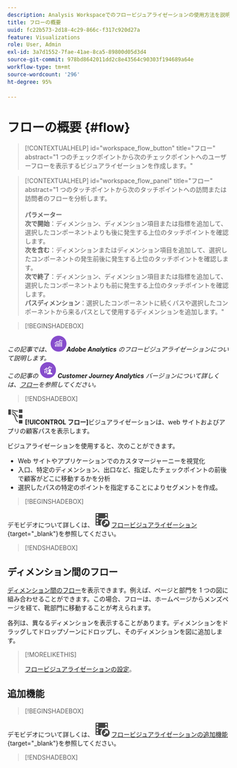 ```yaml
---
description: Analysis Workspaceでのフロービジュアライゼーションの使用方法を説明します。
title: フローの概要
uuid: fc22b573-2d18-4c29-866c-f317c920d27a
feature: Visualizations
role: User, Admin
exl-id: 3a7d1552-7fae-41ae-8ca5-89800d05d3d4
source-git-commit: 978bd8642011dd2c8e43564c90303f194689a64e
workflow-type: tm+mt
source-wordcount: '296'
ht-degree: 95%

---
```


# フローの概要 {#flow}

<!-- markdownlint-disable MD034 -->

>[!CONTEXTUALHELP]
>id="workspace_flow_button"
>title="フロー"
>abstract="1 つのチェックポイントから次のチェックポイントへのユーザーフローを表示するビジュアライゼーションを作成します。"

>[!CONTEXTUALHELP]
>id="workspace_flow_panel"
>title="フロー"
>abstract="1 つのタッチポイントから次のタッチポイントへの訪問または訪問者のフローを分析します。<br/><br/>**パラメーター&#x200B;**<br/>**次で開始**：ディメンション、ディメンション項目または指標を追加して、選択したコンポーネントよりも後に発生する上位のタッチポイントを確認します。<br/>**次を含む**：ディメンションまたはディメンション項目を追加して、選択したコンポーネントの発生前後に発生する上位のタッチポイントを確認します。<br/>**次で終了**：ディメンション、ディメンション項目または指標を追加して、選択したコンポーネントよりも前に発生する上位のタッチポイントを確認します。<br/>**パスディメンション**：選択したコンポーネントに続くパスや選択したコンポーネントから来るパスとして使用するディメンションを追加します。"

<!-- markdownlint-enable MD034 -->


>[!BEGINSHADEBOX]

_この記事では、_![AdobeAnalytics](/help/assets/icons/AdobeAnalytics.svg) _&#x200B;**Adobe Analytics** のフロービジュアライゼーションについて説明します。_<br/>_この記事の_ ![CustomerJourneyAnalytics](/help/assets/icons/CustomerJourneyAnalytics.svg) _&#x200B;**Customer Journey Analytics** バージョンについて詳しくは、[フロー](https://experienceleague.adobe.com/ja/docs/analytics-platform/using/cja-workspace/visualizations/flow/flow)を参照してください。_

>[!ENDSHADEBOX]

![GraphPathing](/help/assets/icons/GraphPathing.svg) **[!UICONTROL フロー]**&#x200B;ビジュアライゼーションは、web サイトおよびアプリの顧客パスを表示します。

ビジュアライゼーションを使用すると、次のことができます。

* Web サイトやアプリケーションでのカスタマージャーニーを視覚化
* 入口、特定のディメンション、出口など、指定したチェックポイントの前後で顧客がどこに移動するかを分析
* 選択したパスの特定のポイントを指定することによりセグメントを作成。



>[!BEGINSHADEBOX]

デモビデオについて詳しくは、![VideoCheckedOut](/help/assets/icons/VideoCheckedOut.svg) [フロービジュアライゼーション](https://video.tv.adobe.com/v/3410743?quality=12&learn=on&captions=jpn){target="_blank"}を参照してください。

>[!ENDSHADEBOX]


## ディメンション間のフロー

[ディメンション間のフロー](/help/analyze/analysis-workspace/visualizations/c-flow/multi-dimensional-flow.md)を表示できます。例えば、ページと部門を 1 つの図に組み合わせることができます。この場合、フローは、ホームページからメンズページを経て、靴部門に移動することが考えられます。

各列は、異なるディメンションを表示することがあります。ディメンションをドラッグしてドロップゾーンにドロップし、そのディメンションを図に追加します。

>[!MORELIKETHIS]
>
>[フロービジュアライゼーションの設定](/help/analyze/analysis-workspace/visualizations/c-flow/create-flow.md)。
>


## 追加機能

>[!BEGINSHADEBOX]

デモビデオについて詳しくは、![VideoCheckedOut](/help/assets/icons/VideoCheckedOut.svg) [フロービジュアライゼーションの追加機能](https://video.tv.adobe.com/v/328265?quality=12&learn=on&captions=jpn){target="_blank"}を参照してください。

>[!ENDSHADEBOX]


